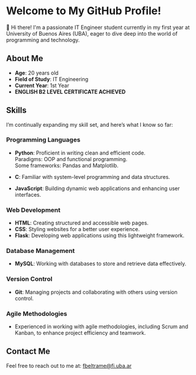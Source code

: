 # Welcome to My GitHub Profile!

👋 Hi there! I'm a passionate IT Engineer student currently in my first year at University of Buenos Aires (UBA), eager to dive deep into the world of programming and technology.

## About Me
- **Age**: 20 years old
- **Field of Study**: IT Engineering
- **Current Year**: 1st Year
- **ENGLISH B2 LEVEL CERTIFICATE ACHIEVED**

## Skills
I’m continually expanding my skill set, and here’s what I know so far:

### Programming Languages
- **Python**: Proficient in writing clean and efficient code.  
  Paradigms: OOP and functional programming.  
  Some frameworks: Pandas and Matplotlib.
  
- **C**: Familiar with system-level programming and data structures.

- **JavaScript**: Building dynamic web applications and enhancing user interfaces.

### Web Development
- **HTML**: Creating structured and accessible web pages.
- **CSS**: Styling websites for a better user experience.
- **Flask**: Developing web applications using this lightweight framework.

### Database Management
- **MySQL**: Working with databases to store and retrieve data effectively.

### Version Control
- **Git**: Managing projects and collaborating with others using version control.

### Agile Methodologies
- Experienced in working with agile methodologies, including Scrum and Kanban, to enhance project efficiency and teamwork.
  
## Contact Me
Feel free to reach out to me at: [fbeltrame@fi.uba.ar](mailto:fbeltrame@fi.uba.ar)
